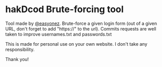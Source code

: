 
# hakDcod Brute-forcing tool

Tool made by [@easyonez](https://www.github.com/easyonez). Brute-force a given login form (out of a given URL, don't forget to add "https://" to the url).
Commits requests are well taken to improve usernames.txt and passwords.txt

This is made for personal use on your own website. 
I don't take any responsibility.

Thank you!
